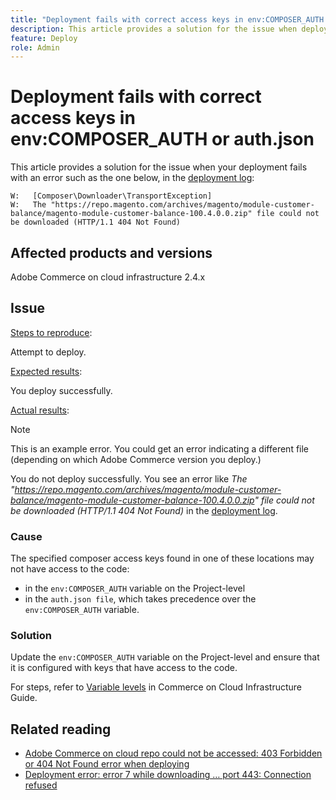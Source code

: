 ```yaml
---
title: "Deployment fails with correct access keys in env:COMPOSER_AUTH or auth.json"
description: This article provides a solution for the issue when deployment fails with the following error "The https://repo.magento.com/archives/magento/module-customer-balance/magento-module-customer-balance-100.4.0.0.zip file could not be downloaded (HTTP/1.1 404 Not Found)".
feature: Deploy
role: Admin
---
```

# Deployment fails with correct access keys in env:COMPOSER_AUTH or auth.json


This article provides a solution for the issue when your deployment fails with an error such as the one below, in the [deployment log](/docs/commerce-cloud-service/user-guide/develop/test/log-locations#deploy-log):

```
W:   [Composer\Downloader\TransportException]
W:   The "https://repo.magento.com/archives/magento/module-customer-balance/magento-module-customer-balance-100.4.0.0.zip" file could not be downloaded (HTTP/1.1 404 Not Found)
```

## Affected products and versions

Adobe Commerce on cloud infrastructure 2.4.x

## Issue  

<u>Steps to reproduce</u>:

Attempt to deploy. 

<u>Expected results</u>:

You deploy successfully.

<u>Actual results</u>:

>[!NOTE]  
>
> This is an example error. You could get an error indicating a different file (depending on which Adobe Commerce version you deploy.)

You do not deploy successfully. You see an error like *The "https://repo.magento.com/archives/magento/module-customer-balance/magento-module-customer-balance-100.4.0.0.zip" file could not be downloaded (HTTP/1.1 404 Not Found)* in the [deployment log](/docs/commerce-cloud-service/user-guide/develop/test/log-locations#deploy-log). 


### Cause

The specified composer access keys found in one of these locations may not have access to the code:

* in the `env:COMPOSER_AUTH` variable on the Project-level
* in the `auth.json file`, which takes precedence over the `env:COMPOSER_AUTH` variable.

### Solution

Update the `env:COMPOSER_AUTH` variable on the Project-level and ensure that it is configured with keys that have access to the code.

For steps, refer to [Variable levels](/docs/commerce-cloud-service/user-guide/configure/env/variable-levels) in Commerce on Cloud Infrastructure Guide. 

## Related reading

* [Adobe Commerce on cloud repo could not be accessed: 403 Forbidden or 404 Not Found error when deploying](/docs/commerce-knowledge-base/kb/troubleshooting/deployment/magento-commerce-cloud-repo-could-not-be-accessed-403-forbidden-or-404-not-found-error-when-deploying.html)
* [Deployment error: error 7 while downloading … port 443: Connection refused](/docs/commerce-knowledge-base/kb/troubleshooting/miscellaneous/deployment-error-downloading-connection-refused-adobe-commerce.html)
